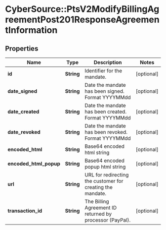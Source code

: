 # CyberSource::PtsV2ModifyBillingAgreementPost201ResponseAgreementInformation

## Properties
Name | Type | Description | Notes
------------ | ------------- | ------------- | -------------
**id** | **String** | Identifier for the mandate.  | [optional] 
**date_signed** | **String** | Date the mandate has been signed.  Format YYYYMMdd | [optional] 
**date_created** | **String** | Date the mandate has been created.  Format YYYYMMdd | [optional] 
**date_revoked** | **String** | Date the mandate has been revoked.  Format YYYYMMdd | [optional] 
**encoded_html** | **String** | Base64 encoded html string | [optional] 
**encoded_html_popup** | **String** | Base64 encoded popup html string | [optional] 
**url** | **String** | URL for redirecting the customer for creating the mandate.  | [optional] 
**transaction_id** | **String** | The Billing Agreement ID returned by processor (PayPal).  | [optional] 


